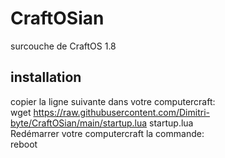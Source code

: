 # CraftOSian
surcouche de CraftOS 1.8

## installation
copier la ligne suivante dans votre computercraft:                                                                                                                                 
wget https://raw.githubusercontent.com/Dimitri-byte/CraftOSian/main/startup.lua startup.lua                                                                                        
Redémarrer votre computercraft la commande:                                                                                                                                         
reboot
